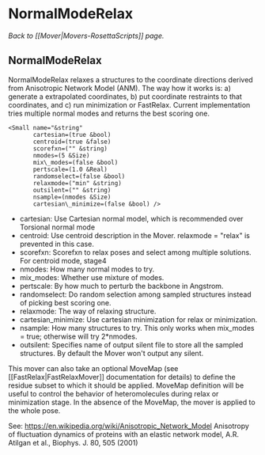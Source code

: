# NormalModeRelax
*Back to [[Mover|Movers-RosettaScripts]] page.*
## NormalModeRelax

NormalModeRelax relaxes a structures to the coordinate directions derived from Anisotropic Network Model (ANM). The way how it works is: a) generate a extrapolated coordinates, b) put coordinate restraints to that coordinates, and c) run minimization or FastRelax. Current implementation tries multiple normal modes and returns the best scoring one. 

```
<Small name="&string"
       cartesian=(true &bool)
       centroid=(true &false)
       scorefxn=("" &string)
       nmodes=(5 &Size)
       mix\_modes=(false &bool)
       pertscale=(1.0 &Real)
       randomselect=(false &bool)
       relaxmode=("min" &string)
       outsilent=("" &string)
       nsample=(nmodes &Size)
       cartesian\_minimize=(false &bool) />
```

-   cartesian: Use Cartesian normal model, which is recommended over Torsional normal mode 
-   centroid: Use centroid description in the Mover. relaxmode = "relax" is prevented in this case.  
-   scorefxn: Scorefxn to relax poses and select among multiple solutions. For centroid mode, stage4
-   nmodes: How many normal modes to try.
-   mix\_modes: Whether use mixture of modes.
-   pertscale: By how much to perturb the backbone in Angstrom. 
-   randomselect: Do random selection among sampled structures instead of picking best scoring one.
-   relaxmode: The way of relaxing structure. 
-   cartesian_minimize: Use cartesian minimization for relax or minimization.
-   nsample: How many structures to try. This only works when mix_modes = true; otherwise will try 2*nmodes.
-   outsilent: Specifies name of output silent file to store all the sampled structures. By default the Mover won't output any silent. 

This mover can also take an optional MoveMap (see [[FastRelax|FastRelaxMover]] documentation for details) to define the residue subset to which it should be applied. MoveMap definition will be useful to control the behavior of heteromolecules during relax or minimization stage.  In the absence of the MoveMap, the mover is applied to the whole pose.

See:
https://en.wikipedia.org/wiki/Anisotropic_Network_Model
Anisotropy of fluctuation dynamics of proteins with an elastic network model, A.R. Atilgan et al., Biophys. J. 80, 505 (2001)


